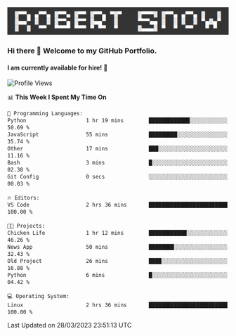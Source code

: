 <img alt="myname" src="assets/name.png" />

### Hi there 👋 Welcome to my GitHub Portfolio.
#### I am currently available for hire!  :briefcase:

<!--START_SECTION:waka-->
![Profile Views](http://img.shields.io/badge/Profile%20Views-283-blue)

📊 **This Week I Spent My Time On** 

```text
💬 Programming Languages: 
Python                   1 hr 19 mins        █████████████░░░░░░░░░░░░   50.69 % 
JavaScript               55 mins             █████████░░░░░░░░░░░░░░░░   35.74 % 
Other                    17 mins             ███░░░░░░░░░░░░░░░░░░░░░░   11.16 % 
Bash                     3 mins              █░░░░░░░░░░░░░░░░░░░░░░░░   02.38 % 
Git Config               0 secs              ░░░░░░░░░░░░░░░░░░░░░░░░░   00.03 % 

🔥 Editors: 
VS Code                  2 hrs 36 mins       █████████████████████████   100.00 % 

🐱‍💻 Projects: 
Chicken Life             1 hr 12 mins        ████████████░░░░░░░░░░░░░   46.26 % 
News App                 50 mins             ████████░░░░░░░░░░░░░░░░░   32.43 % 
Old Project              26 mins             ████░░░░░░░░░░░░░░░░░░░░░   16.88 % 
Python                   6 mins              █░░░░░░░░░░░░░░░░░░░░░░░░   04.42 % 

💻 Operating System: 
Linux                    2 hrs 36 mins       █████████████████████████   100.00 % 
```


 Last Updated on 28/03/2023 23:51:13 UTC
<!--END_SECTION:waka-->

<!--
**robjsnow/robjsnow** is a ✨ _special_ ✨ repository because its `README.md` (this file) appears on your GitHub profile.

Here are some ideas to get you started:

- 🔭 I’m currently working on ...
- 🌱 I’m currently learning ...
- 👯 I’m looking to collaborate on ...
- 🤔 I’m looking for help with ...
- 💬 Ask me about ...
- 📫 How to reach me: ...
- 😄 Pronouns: ...
- ⚡ Fun fact: ...
-->
